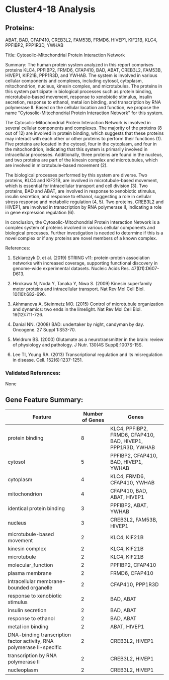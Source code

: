 # Cluster4-18 Analysis

## Proteins: 

ABAT, BAD, CFAP410, CREB3L2, FAM53B, FRMD6, HIVEP1, KIF21B, KLC4, PPFIBP2, PPP1R3D, YWHAB

Title: Cytosolic-Mitochondrial Protein Interaction Network

Summary: The human protein system analyzed in this report comprises proteins KLC4, PPFIBP2, FRMD6, CFAP410, BAD, ABAT, CREB3L2, FAM53B, HIVEP1, KIF21B, PPP1R3D, and YWHAB. The system is involved in various cellular components and complexes, including cytosol, cytoplasm, mitochondrion, nucleus, kinesin complex, and microtubules. The proteins in this system participate in biological processes such as protein binding, microtubule-based movement, response to xenobiotic stimulus, insulin secretion, response to ethanol, metal ion binding, and transcription by RNA polymerase II. Based on the cellular location and function, we propose the name "Cytosolic-Mitochondrial Protein Interaction Network" for this system.

The Cytosolic-Mitochondrial Protein Interaction Network is involved in several cellular components and complexes. The majority of the proteins (8 out of 12) are involved in protein binding, which suggests that these proteins may interact with each other or other proteins to perform their functions (1). Five proteins are located in the cytosol, four in the cytoplasm, and four in the mitochondrion, indicating that this system is primarily involved in intracellular processes. Additionally, three proteins are found in the nucleus, and two proteins are part of the kinesin complex and microtubules, which are involved in microtubule-based movement (2).

The biological processes performed by this system are diverse. Two proteins, KLC4 and KIF21B, are involved in microtubule-based movement, which is essential for intracellular transport and cell division (3). Two proteins, BAD and ABAT, are involved in response to xenobiotic stimulus, insulin secretion, and response to ethanol, suggesting a role in cellular stress response and metabolic regulation (4, 5). Two proteins, CREB3L2 and HIVEP1, are involved in transcription by RNA polymerase II, indicating a role in gene expression regulation (6).

In conclusion, the Cytosolic-Mitochondrial Protein Interaction Network is a complex system of proteins involved in various cellular components and biological processes. Further investigation is needed to determine if this is a novel complex or if any proteins are novel members of a known complex.

References:

1. Szklarczyk D, et al. (2019) STRING v11: protein-protein association networks with increased coverage, supporting functional discovery in genome-wide experimental datasets. Nucleic Acids Res. 47(D1):D607-D613.

2. Hirokawa N, Noda Y, Tanaka Y, Niwa S. (2009) Kinesin superfamily motor proteins and intracellular transport. Nat Rev Mol Cell Biol. 10(10):682-696.

3. Akhmanova A, Steinmetz MO. (2015) Control of microtubule organization and dynamics: two ends in the limelight. Nat Rev Mol Cell Biol. 16(12):711-726.

4. Danial NN. (2008) BAD: undertaker by night, candyman by day. Oncogene. 27 Suppl 1:S53-70.

5. Meldrum BS. (2000) Glutamate as a neurotransmitter in the brain: review of physiology and pathology. J Nutr. 130(4S Suppl):1007S-15S.

6. Lee TI, Young RA. (2013) Transcriptional regulation and its misregulation in disease. Cell. 152(6):1237-1251.

### Validated References: 

None





## Gene Feature Summary: 

| Feature | Number of Genes | Genes |
| --- | --- | --- |
| protein binding | 8 | KLC4, PPFIBP2, FRMD6, CFAP410, BAD, HIVEP1, PPP1R3D, YWHAB |
| cytosol | 5 | PPFIBP2, CFAP410, BAD, HIVEP1, YWHAB |
| cytoplasm | 4 | KLC4, FRMD6, CFAP410, YWHAB |
| mitochondrion | 4 | CFAP410, BAD, ABAT, HIVEP1 |
| identical protein binding | 3 | PPFIBP2, ABAT, YWHAB |
| nucleus | 3 | CREB3L2, FAM53B, HIVEP1 |
| microtubule-based movement | 2 | KLC4, KIF21B |
| kinesin complex | 2 | KLC4, KIF21B |
| microtubule | 2 | KLC4, KIF21B |
| molecular_function | 2 | PPFIBP2, CFAP410 |
| plasma membrane | 2 | FRMD6, CFAP410 |
| intracellular membrane-bounded organelle | 2 | CFAP410, PPP1R3D |
| response to xenobiotic stimulus | 2 | BAD, ABAT |
|  insulin secretion | 2 | BAD, ABAT |
| response to ethanol | 2 | BAD, ABAT |
| metal ion binding | 2 | ABAT, HIVEP1 |
| DNA-binding transcription factor activity, RNA polymerase II-specific | 2 | CREB3L2, HIVEP1 |
|  transcription by RNA polymerase II | 2 | CREB3L2, HIVEP1 |
| nucleoplasm | 2 | CREB3L2, HIVEP1 |

